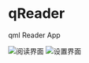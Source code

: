 # qReader
qml Reader App

 ![阅读界面](https://github.com/RownH/backReadme/TIM图片20191213214802.png)
 ![设置界面](https://github.com/RownH/backReadme/TIM图片20191213214718.png)
